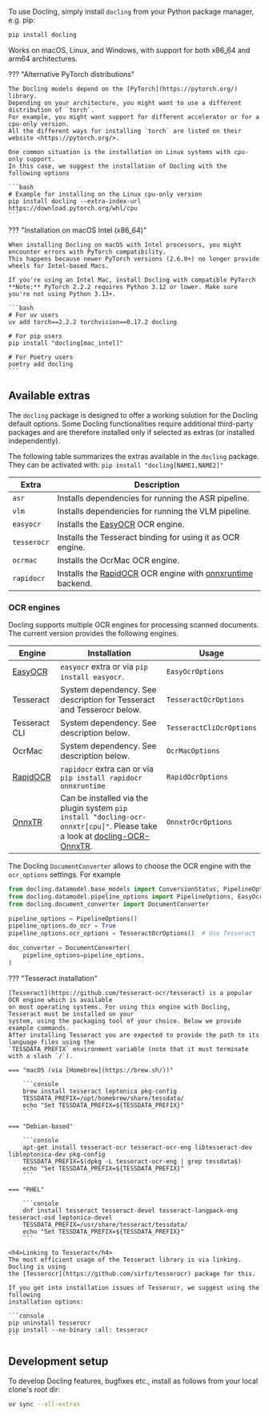 To use Docling, simply install `docling` from your Python package manager, e.g. pip:
```bash
pip install docling
```

Works on macOS, Linux, and Windows, with support for both x86_64 and arm64 architectures.

??? "Alternative PyTorch distributions"

    The Docling models depend on the [PyTorch](https://pytorch.org/) library.
    Depending on your architecture, you might want to use a different distribution of `torch`.
    For example, you might want support for different accelerator or for a cpu-only version.
    All the different ways for installing `torch` are listed on their website <https://pytorch.org/>.

    One common situation is the installation on Linux systems with cpu-only support.
    In this case, we suggest the installation of Docling with the following options

    ```bash
    # Example for installing on the Linux cpu-only version
    pip install docling --extra-index-url https://download.pytorch.org/whl/cpu
    ```

??? "Installation on macOS Intel (x86_64)"

    When installing Docling on macOS with Intel processors, you might encounter errors with PyTorch compatibility.
    This happens because newer PyTorch versions (2.6.0+) no longer provide wheels for Intel-based Macs.

    If you're using an Intel Mac, install Docling with compatible PyTorch
    **Note:** PyTorch 2.2.2 requires Python 3.12 or lower. Make sure you're not using Python 3.13+.

    ```bash
    # For uv users
    uv add torch==2.2.2 torchvision==0.17.2 docling

    # For pip users
    pip install "docling[mac_intel]"

    # For Poetry users
    poetry add docling
    ```

## Available extras

The `docling` package is designed to offer a working solution for the Docling default options.
Some Docling functionalities require additional third-party packages and are therefore installed only if selected as extras (or installed independently).

The following table summarizes the extras available in the `docling` package. They can be activated with:
`pip install "docling[NAME1,NAME2]"`


| Extra | Description |
| - | - |
| `asr` | Installs dependencies for running the ASR pipeline. |
| `vlm` | Installs dependencies for running the VLM pipeline. |
| `easyocr` | Installs the [EasyOCR](https://github.com/JaidedAI/EasyOCR) OCR engine. |
| `tesserocr` | Installs the Tesseract binding for using it as OCR engine. |
| `ocrmac` | Installs the OcrMac OCR engine. |
| `rapidocr` | Installs the [RapidOCR](https://github.com/RapidAI/RapidOCR) OCR engine with [onnxruntime](https://github.com/microsoft/onnxruntime/) backend. |


### OCR engines


Docling supports multiple OCR engines for processing scanned documents. The current version provides
the following engines.

| Engine | Installation | Usage |
| ------ | ------------ | ----- |
| [EasyOCR](https://github.com/JaidedAI/EasyOCR) | `easyocr` extra or via `pip install easyocr`. | `EasyOcrOptions` |
| Tesseract | System dependency. See description for Tesseract and Tesserocr below.  | `TesseractOcrOptions` |
| Tesseract CLI | System dependency. See description below. | `TesseractCliOcrOptions` |
| OcrMac | System dependency. See description below. | `OcrMacOptions` |
| [RapidOCR](https://github.com/RapidAI/RapidOCR) | `rapidocr` extra can or via `pip install rapidocr onnxruntime` | `RapidOcrOptions` |
| [OnnxTR](https://github.com/felixdittrich92/OnnxTR) | Can be installed via the plugin system `pip install "docling-ocr-onnxtr[cpu]"`. Please take a look at [docling-OCR-OnnxTR](https://github.com/felixdittrich92/docling-OCR-OnnxTR).| `OnnxtrOcrOptions` |

The Docling `DocumentConverter` allows to choose the OCR engine with the `ocr_options` settings. For example

```python
from docling.datamodel.base_models import ConversionStatus, PipelineOptions
from docling.datamodel.pipeline_options import PipelineOptions, EasyOcrOptions, TesseractOcrOptions
from docling.document_converter import DocumentConverter

pipeline_options = PipelineOptions()
pipeline_options.do_ocr = True
pipeline_options.ocr_options = TesseractOcrOptions()  # Use Tesseract

doc_converter = DocumentConverter(
    pipeline_options=pipeline_options,
)
```

??? "Tesseract installation"

    [Tesseract](https://github.com/tesseract-ocr/tesseract) is a popular OCR engine which is available
    on most operating systems. For using this engine with Docling, Tesseract must be installed on your
    system, using the packaging tool of your choice. Below we provide example commands.
    After installing Tesseract you are expected to provide the path to its language files using the
    `TESSDATA_PREFIX` environment variable (note that it must terminate with a slash `/`).

    === "macOS (via [Homebrew](https://brew.sh/))"

        ```console
        brew install tesseract leptonica pkg-config
        TESSDATA_PREFIX=/opt/homebrew/share/tessdata/
        echo "Set TESSDATA_PREFIX=${TESSDATA_PREFIX}"
        ```

    === "Debian-based"

        ```console
        apt-get install tesseract-ocr tesseract-ocr-eng libtesseract-dev libleptonica-dev pkg-config
        TESSDATA_PREFIX=$(dpkg -L tesseract-ocr-eng | grep tessdata$)
        echo "Set TESSDATA_PREFIX=${TESSDATA_PREFIX}"
        ```

    === "RHEL"

        ```console
        dnf install tesseract tesseract-devel tesseract-langpack-eng tesseract-osd leptonica-devel
        TESSDATA_PREFIX=/usr/share/tesseract/tessdata/
        echo "Set TESSDATA_PREFIX=${TESSDATA_PREFIX}"
        ```

    <h4>Linking to Tesseract</h4>
    The most efficient usage of the Tesseract library is via linking. Docling is using
    the [Tesserocr](https://github.com/sirfz/tesserocr) package for this.

    If you get into installation issues of Tesserocr, we suggest using the following
    installation options:

    ```console
    pip uninstall tesserocr
    pip install --no-binary :all: tesserocr
    ```

## Development setup

To develop Docling features, bugfixes etc., install as follows from your local clone's root dir:

```bash
uv sync --all-extras
```
